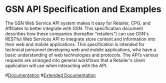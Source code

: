 GSN API Specification and Examples
============
The GSN Web Service API system makes it easy for Retailer, CPG, and Affiliates to better integrate with GSN. This specification document describes how these companies (hereafter “retailers”) can use GSN's RESTful Web Services API to integrate store content and information into their web and mobile applications. This specification is intended for technical personnel developing web and mobile applications, who have a basic understanding of web technologies and protocols. The API’s various requests are arranged into general workflows that a Retailer's client application will use when interacting with the API.

#[Documentation](https://github.com/gsn/ClientApiDoc/wiki)
#[Extended Documentation](https://clientapi.gsn2.com/Help)
